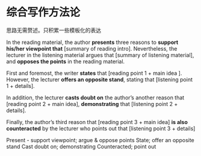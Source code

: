 # 综合写作方法论

思路无需赘述。只积累一些模板化的表达



In the reading material, the author **presents** three reasons to **support his/her viewpoint that** [summary of reading intro]. Nevertheless, the lecturer in the listening material argues that [summary of listening material], and **opposes the points** in the reading material.

First and foremost, the writer **states** that [reading point 1 + main idea ]. However, the lecturer **offers an opposite stand**, stating that [listening point 1 + details].

In addition, the lecturer **casts doubt on** the author’s another reason that [reading point 2 + main idea], **demonstrating** that [listening point 2 + details].

Finally, the author’s third reason that [reading point 3 + main idea] **is also counteracted** by the lecturer who points out that [listening point 3 + details]



Present - support viewpoint; argue & oppose points
State; offer an opposite stand
Cast doubt on; demonstrating
Counteracted; point out